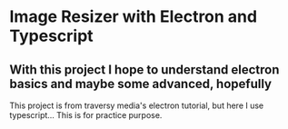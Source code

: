 # Image Resizer with Electron and Typescript

## With this project I hope to understand electron basics and maybe some advanced, hopefully

This project is from traversy media's electron tutorial, but here I use typescript...
This is for practice purpose.
